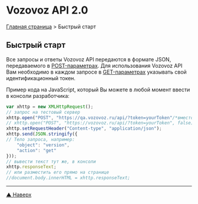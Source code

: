 # <a name="up"/>Vozovoz API 2.0

[Главная страница](/README.md) > Быстрый старт

## Быстрый старт

Все запросы и ответы Vozovoz API передаются в формате JSON, передаваемого в [POST-параметрах](params/post.md).
Для использования Vozovoz API Вам необходимо в каждом запросе в [GET-параметрах](params/get.md) указывать свой идентификационный токен.

Пример кода на JavaScript, который Вы можете в любой момент ввести в консоли разработчика:

```javascript
var xhttp = new XMLHttpRequest();
// запрос на тестовый сервер
xhttp.open("POST", "https://qa.vozovoz.ru/api/?token=yourToken"/*вместо yourToken должен быть указан Ваш идентификационный токен-ключ*/, false);
// xhttp.open("POST", "https://vozovoz.ru/api/?token=yourToken", false); // для рабочего сервера
xhttp.setRequestHeader("Content-type", "application/json");
xhttp.send(JSON.stringify({
// Тело запроса, например:
    "object": "version",
    "action": "get"
}));
// вывести текст тут же, в консоли
xhttp.responseText;
// или разместить его прямо на странице
//document.body.innerHTML = xhttp.responseText;
```

***
[▲ Наверх](#up)